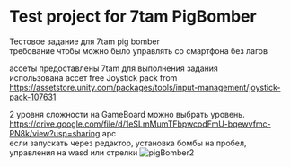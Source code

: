 # Test project for 7tam PigBomber
Тестовое задание для 7tam pig bomber <br>
требование чтобы можно было управлять со смартфона без лагов <br>

ассеты предоставлены 7tam для выполнения задания <br>
использована ассет free Joystick pack from https://assetstore.unity.com/packages/tools/input-management/joystick-pack-107631 <br>

2 уровня сложности на GameBoard можно выбрать уровень. <br>
https://drive.google.com/file/d/1eSLmMumTFbpwcodFmU-bqewvfmc-PN8k/view?usp=sharing apc <br>
если запускать через редактор, установка бомбы на пробел, управления на wasd или стрелки
![pigBomber2](https://user-images.githubusercontent.com/28998924/154490749-c588d42e-48d1-47ef-9f37-301bace24027.gif)
